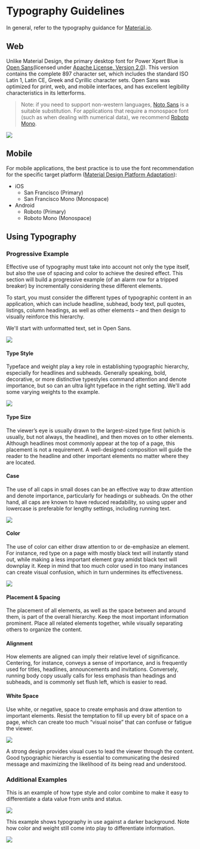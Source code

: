 # Typography Guidelines

In general, refer to the typography guidance for [Material.io](https://material.io/guidelines/style/typography.html#).


## Web

Unlike Material Design, the primary desktop font for Power Xpert Blue is [Open Sans](https://fonts.google.com/specimen/Open+Sans?selection.family=Open+Sans)(licensed under [Apache License, Version 2.0](http://www.apache.org/licenses/LICENSE-2.0)). This version contains the complete 897 character set, which includes the standard ISO Latin 1, Latin CE, Greek and Cyrillic character sets. Open Sans was optimized for print, web, and mobile interfaces, and has excellent legibility characteristics in its letterforms.

>Note: if you need to support non-western languages, [Noto Sans](https://fonts.google.com/specimen/Noto+Sans) is a suitable substitution. For applications that require a monospace font (such as when dealing with numerical data), we recommend [Roboto Mono](https://fonts.google.com/specimen/Roboto+Mono).

![](../images/opensans.png)


## Mobile
For mobile applications, the best practice is to use the font recommendation for the specific target platform ([Material Design Platform Adaptation](https://material.io/guidelines/platforms/platform-adaptation.html)):
* iOS
    * San Francisco (Primary)
    * San Francisco Mono (Monospace)
* Android
    * Roboto (Primary)
    * Roboto Mono (Monospace)

## Using Typography

### Progressive Example

Effective use of typography must take into account not only the type itself, but also the use of spacing and color to achieve the desired effect. This section will build a progressive example (of an alarm row for a tripped breaker) by incrementally considering these different elements.

To start, you must consider the different types of typographic content in an application, which can include headline, subhead, body text, pull quotes, listings, column headings, as well as other elements – and then design to visually reinforce this hierarchy.

We'll start with unformatted text, set in Open Sans.

![](../images/typo-hierarchy_Base.svg)

#### Type Style

Typeface and weight play a key role in establishing typographic hierarchy, especially for headlines and subheads. Generally speaking, bold, decorative, or more distinctive typestyles command attention and denote importance, but so can an ultra light typeface in the right setting. We'll add some varying weights to the example. 

![](../images/typo-hierarchy_Style.svg)

#### Type Size

The viewer’s eye is usually drawn to the largest-sized type first (which is usually, but not always, the headline), and then moves on to other elements. Although headlines most commonly appear at the top of a page, this placement is not a requirement. A well-designed composition will guide the reader to the headline and other important elements no matter where they are located. 

#### Case

The use of all caps in small doses can be an effective way to draw attention and denote importance, particularly for headings or subheads. On the other hand, all caps are known to have reduced readability, so using upper and lowercase is preferable for lengthy settings, including running text.

![](../images/typo-hierarchy_Case.svg)

#### Color

The use of color can either draw attention to or de-emphasize an element. For instance, red type on a page with mostly black text will instantly stand out, while making a less important element gray amidst black text will downplay it. Keep in mind that too much color used in too many instances can create visual confusion, which in turn undermines its effectiveness.

![](../images/typo-hierarchy_Color.svg)

#### Placement & Spacing

The placement of all elements, as well as the space between and around them, is part of the overall hierarchy. Keep the most important information prominent. Place all related elements together, while visually separating others to organize the content.

#### Alignment

How elements are aligned can imply their relative level of significance. Centering, for instance, conveys a sense of importance, and is frequently used for titles, headlines, announcements and invitations. Conversely, running body copy usually calls for less emphasis than headings and subheads, and is commonly set flush left, which is easier to read.

#### White Space

Use white, or negative, space to create emphasis and draw attention to important elements. Resist the temptation to fill up every bit of space on a page, which can create too much “visual noise” that can confuse or fatigue the viewer.

![](../images/typo-hierarchy_Placement.svg)

A strong design provides visual cues to lead the viewer through the content. Good typographic hierarchy is essential to communicating the desired message and maximizing the likelihood of its being read and understood.

### Additional Examples

This is an example of how type style and color combine to make it easy to differentiate a data value from units and status.

![](../images/extra1.png)

This example shows typography in use against a darker background. Note how color and weight still come into play to differentiate information.

![](../images/Luminaire.png)